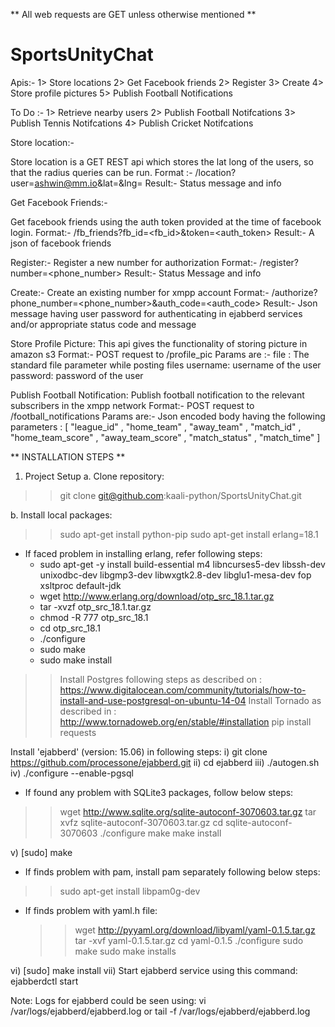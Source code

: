 ** All web requests are GET unless otherwise mentioned ** 

# SportsUnityChat
Apis:- 
1> Store locations
2> Get Facebook friends 
2> Register
3> Create
4> Store profile pictures
5> Publish Football Notifications

To Do :-
1> Retrieve nearby users 
2> Publish Football Notifcations 
3> Publish Tennis Notifcations 
4> Publish Cricket Notifcations 

Store location:-

Store location is a GET REST api which stores the lat long of the users, so that the radius queries can be run.
Format :- <ip>/location?user=ashwin@mm.io&lat=<latitude coordinates>&lng=<longtitude coordinates>
Result:- Status message and info 

Get Facebook Friends:-

Get facebook friends using the auth token provided at the time of facebook login.
Format:-  <ip>/fb_friends?fb_id=<fb_id>&token=<auth_token>
Result:- A json of facebook friends 

Register:-
Register a new number for authorization
Format:- <ip>/register?number=<phone_number>
Result:- Status Message and info

Create:-
Create an existing number for xmpp account
Format:- <ip>/authorize?phone_number=<phone_number>&auth_code=<auth_code>
Result:- Json message having user password for authenticating in ejabberd services and/or appropriate status code and message 

Store Profile Picture:
This api gives the functionality of storing picture in amazon s3
Format:- POST request to <ip>/profile_pic
Params are :-
file : The standard file parameter while posting files 
username: username of the user
password: password of the user

Publish Football Notification:
Publish football notification to the relevant subscribers in the xmpp network
Format:- POST request to <ip>/football_notifications
Params are:- 
Json encoded body having the following parameters :
	[
		"league_id" ,
		"home_team" ,
		"away_team" ,
		"match_id" ,
		"home_team_score" ,
		"away_team_score" ,
		"match_status" ,
		"match_time"
	] 


** INSTALLATION STEPS **

1. Project Setup
a. Clone repository:
>> git clone git@github.com:kaali-python/SportsUnityChat.git

b. Install local packages:
>> sudo apt-get install python-pip
>> sudo apt-get install erlang=18.1

* If faced problem in installing erlang, refer following steps:
    * sudo apt-get -y install build-essential m4 libncurses5-dev libssh-dev unixodbc-dev libgmp3-dev libwxgtk2.8-dev libglu1-mesa-dev fop xsltproc default-jdk
     * wget http://www.erlang.org/download/otp_src_18.1.tar.gz
     * tar -xvzf otp_src_18.1.tar.gz
     * chmod -R 777 otp_src_18.1
     * cd otp_src_18.1
     * ./configure
     * sudo make
     * sudo make install

>> Install Postgres following steps as described on : https://www.digitalocean.com/community/tutorials/how-to-install-and-use-postgresql-on-ubuntu-14-04
>> Install Tornado as described in : http://www.tornadoweb.org/en/stable/#installation
>> pip install requests

Install 'ejabberd' (version: 15.06) in following steps:
i) git clone https://github.com/processone/ejabberd.git
ii) cd ejabberd
iii) ./autogen.sh
iv) ./configure --enable-pgsql

* If found any problem with SQLite3 packages, follow below steps:
 >> wget http://www.sqlite.org/sqlite-autoconf-3070603.tar.gz
 >> tar xvfz sqlite-autoconf-3070603.tar.gz
 >> cd sqlite-autoconf-3070603
 >> ./configure
 >> make
 >> make install

v) [sudo] make

* If finds problem with pam, install pam separately following below steps:
 >> sudo apt-get install libpam0g-dev

* If finds problem with yaml.h file:
  >> wget http://pyyaml.org/download/libyaml/yaml-0.1.5.tar.gz
  >> tar -xvf yaml-0.1.5.tar.gz
  >> cd yaml-0.1.5
  >> ./configure
  >> sudo make
  >> sudo make installs

vi) [sudo] make install
vii) Start ejabberd service using this command: ejabberdctl start

Note: Logs for ejabberd could be seen using: vi /var/logs/ejabberd/ejabberd.log or tail -f /var/logs/ejabberd/ejabberd.log
